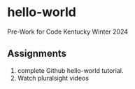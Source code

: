 # hello-world
Pre-Work for Code Kentucky Winter 2024
## Assignments
1. complete Github hello-world tutorial.
2. Watch pluralsight videos
